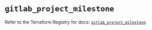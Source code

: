 # `gitlab_project_milestone`

Refer to the Terraform Registry for docs: [`gitlab_project_milestone`](https://registry.terraform.io/providers/gitlabhq/gitlab/18.1.0/docs/resources/project_milestone).
